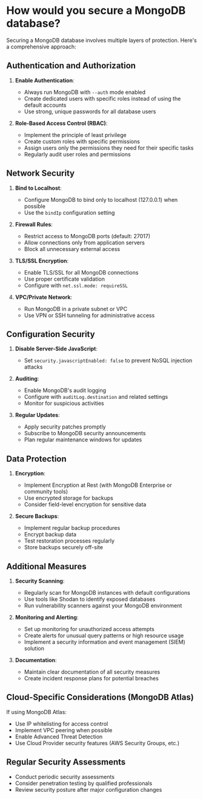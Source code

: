 # How would you secure a MongoDB database?

Securing a MongoDB database involves multiple layers of protection. Here's a comprehensive approach:

## Authentication and Authorization

1. **Enable Authentication**: 
   - Always run MongoDB with `--auth` mode enabled
   - Create dedicated users with specific roles instead of using the default accounts
   - Use strong, unique passwords for all database users

2. **Role-Based Access Control (RBAC)**:
   - Implement the principle of least privilege
   - Create custom roles with specific permissions
   - Assign users only the permissions they need for their specific tasks
   - Regularly audit user roles and permissions

## Network Security

1. **Bind to Localhost**:
   - Configure MongoDB to bind only to localhost (127.0.0.1) when possible
   - Use the `bindIp` configuration setting

2. **Firewall Rules**:
   - Restrict access to MongoDB ports (default: 27017)
   - Allow connections only from application servers
   - Block all unnecessary external access

3. **TLS/SSL Encryption**:
   - Enable TLS/SSL for all MongoDB connections
   - Use proper certificate validation
   - Configure with `net.ssl.mode: requireSSL`

4. **VPC/Private Network**:
   - Run MongoDB in a private subnet or VPC
   - Use VPN or SSH tunneling for administrative access

## Configuration Security

1. **Disable Server-Side JavaScript**:
   - Set `security.javascriptEnabled: false` to prevent NoSQL injection attacks

2. **Auditing**:
   - Enable MongoDB's audit logging
   - Configure with `auditLog.destination` and related settings
   - Monitor for suspicious activities

3. **Regular Updates**:
   - Apply security patches promptly
   - Subscribe to MongoDB security announcements
   - Plan regular maintenance windows for updates

## Data Protection

1. **Encryption**:
   - Implement Encryption at Rest (with MongoDB Enterprise or community tools)
   - Use encrypted storage for backups
   - Consider field-level encryption for sensitive data

2. **Secure Backups**:
   - Implement regular backup procedures
   - Encrypt backup data
   - Test restoration processes regularly
   - Store backups securely off-site

## Additional Measures

1. **Security Scanning**:
   - Regularly scan for MongoDB instances with default configurations
   - Use tools like Shodan to identify exposed databases
   - Run vulnerability scanners against your MongoDB environment

2. **Monitoring and Alerting**:
   - Set up monitoring for unauthorized access attempts
   - Create alerts for unusual query patterns or high resource usage
   - Implement a security information and event management (SIEM) solution

3. **Documentation**:
   - Maintain clear documentation of all security measures
   - Create incident response plans for potential breaches

## Cloud-Specific Considerations (MongoDB Atlas)

If using MongoDB Atlas:
- Use IP whitelisting for access control
- Implement VPC peering when possible
- Enable Advanced Threat Detection
- Use Cloud Provider security features (AWS Security Groups, etc.)

## Regular Security Assessments

- Conduct periodic security assessments
- Consider penetration testing by qualified professionals
- Review security posture after major configuration changes 